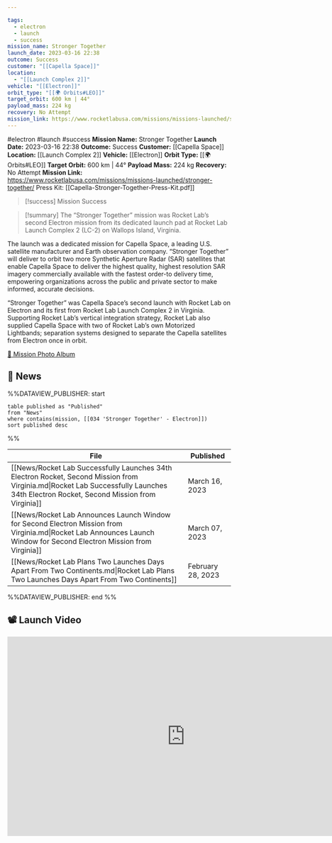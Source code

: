 ```yaml
---

tags:
  - electron
  - launch
  - success
mission_name: Stronger Together
launch_date: 2023-03-16 22:38
outcome: Success
customer: "[[Capella Space]]"
location:
  - "[[Launch Complex 2]]"
vehicle: "[[Electron]]"
orbit_type: "[[🌍 Orbits#LEO]]"
target_orbit: 600 km | 44°
payload_mass: 224 kg
recovery: No Attempt
mission_link: https://www.rocketlabusa.com/missions/missions-launched/stronger-together/
---
```


#electron #launch #success
**Mission Name:** Stronger Together
**Launch Date:** 2023-03-16 22:38
**Outcome:** Success
**Customer:** [[Capella Space]]
**Location:** [[Launch Complex 2]]
**Vehicle:** [[Electron]]
**Orbit Type:** [[🌍 Orbits#LEO]]
**Target Orbit:** 600 km | 44°
**Payload Mass:** 224 kg
**Recovery:** No Attempt
**Mission Link:** https://www.rocketlabusa.com/missions/missions-launched/stronger-together/
Press Kit: [[Capella-Stronger-Together-Press-Kit.pdf]]

>[!success] Mission Success

>[!summary]
The “Stronger Together” mission was Rocket Lab’s second Electron mission from its dedicated launch pad at Rocket Lab Launch Complex 2 (LC-2) on Wallops Island, Virginia.
>
The launch was a dedicated mission for Capella Space, a leading U.S. satellite manufacturer and Earth observation company. “Stronger Together” will deliver to orbit two more Synthetic Aperture Radar (SAR) satellites that enable Capella Space to deliver the highest quality, highest resolution SAR imagery commercially available with the fastest order-to delivery time, empowering organizations across the public and private sector to make informed, accurate decisions.
>
“Stronger Together” was Capella Space’s second launch with Rocket Lab on Electron and its first from Rocket Lab Launch Complex 2 in Virginia. Supporting Rocket Lab’s vertical integration strategy, Rocket Lab also supplied Capella Space with two of Rocket Lab’s own Motorized Lightbands; separation systems designed to separate the Capella satellites from Electron once in orbit.
>
[📸 Mission Photo Album](https://www.flickr.com/photos/rocketlab/albums/72177720306688906/)

## 📰 News
%%DATAVIEW_PUBLISHER: start
```
table published as "Published"
from "News"
where contains(mission, [[034 'Stronger Together' - Electron]])
sort published desc
```
%%

| File                                                                                                                                                                                 | Published         |
| ------------------------------------------------------------------------------------------------------------------------------------------------------------------------------------ | ----------------- |
| [[News/Rocket Lab Successfully Launches 34th Electron Rocket, Second Mission from Virginia.md\|Rocket Lab Successfully Launches 34th Electron Rocket, Second Mission from Virginia]] | March 16, 2023    |
| [[News/Rocket Lab Announces Launch Window for Second Electron Mission from Virginia.md\|Rocket Lab Announces Launch Window for Second Electron Mission from Virginia]]               | March 07, 2023    |
| [[News/Rocket Lab Plans Two Launches Days Apart From Two Continents.md\|Rocket Lab Plans Two Launches Days Apart From Two Continents]]                                               | February 28, 2023 |

%%DATAVIEW_PUBLISHER: end %%

## 📽️ Launch Video

<iframe width="800" height="450" src="https://www.youtube.com/embed/xIMaf8X0FlM" title="Rocket Lab&#39;s Electron - Stronger Together Mission" frameborder="0" allow="accelerometer; autoplay; clipboard-write; encrypted-media; gyroscope; picture-in-picture; web-share" referrerpolicy="strict-origin-when-cross-origin" allowfullscreen></iframe>     

